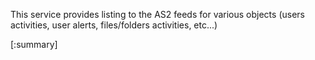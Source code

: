 






This service provides listing to the AS2 feeds for various objects (users activities, user alerts, files/folders activities, etc...)

[:summary]

